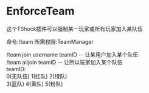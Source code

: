 # EnforceTeam
这个TShock插件可以强制某一玩家或所有玩家加入某队伍

命令:/team 所需权限:TeamManager

/team join username teamID          -- 让某用户加入某个队伍</br>
/team alljoin teamID                -- 让所以玩家加入某个队伍</br>
teamID:</br>
0(无队伍)   1(红队)   2(绿队)</br>3(蓝队)   4(黄队)   5(粉队)
